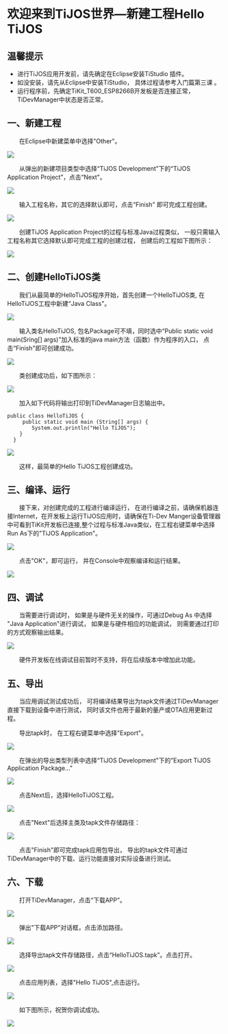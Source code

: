 # 欢迎来到TiJOS世界—新建工程Hello TiJOS

## 温馨提示

- 进行TiJOS应用开发前，请先确定在Eclipse安装TiStudio 插件。
- 如没安装，请先从Eclipse中安装TiStudio， 具体过程请参考入门篇第三课 。     
- 运行程序前，先确定TiKit_T600_ESP8266B开发板是否连接正常，TiDevManager中状态是否正常。  

## 一、新建工程

　　在Eclipse中新建菜单中选择"Other"。

![](.\img\TiJOS1.png)

　　从弹出的新建项目类型中选择“TiJOS Development”下的“TiJOS Application Project”，点击“Next"。

![](.\img\TiJOS2.png)

　　输入工程名称，其它的选择默认即可，点击“Finish" 即可完成工程创建。

![](.\img\TiJOS3.png)

　　创建TiJOS Application Project的过程与标准Java过程类似， 一般只需输入工程名称其它选择默认即可完成工程的创建过程， 创建后的工程如下图所示：

![](.\img\TiJOS4.png)

## 二、创建HelloTiJOS类

　　我们从最简单的HelloTiJOS程序开始，首先创建一个HelloTiJOS类, 在HelloTiJOS工程中新建“Java Class"。

![](.\img\TiJOS5.png)

　　输入类名HelloTiJOS,  包名Package可不填，同时选中“Public static void main(Sring[] args)"加入标准的java main方法（函数）作为程序的入口， 点击“Finish"即可创建成功。

![](.\img\TiJOS6.png)

　　类创建成功后，如下图所示：

![](.\img\TiJOS7.png)

　　加入如下代码将输出打印到TiDevManager日志输出中。


    public class HelloTiJOS {      
         public static void main (String[] args) {
            System.out.println("Hello TiJOS");
        }
      }


![](.\img\TiJOS8.png)

　　这样，最简单的Hello TiJOS工程创建成功。

## 三、编译、运行

　　接下来，对创建完成的工程进行编译运行， 在进行编译之前，请确保机器连接Internet，在开发板上运行TiJOS应用时，请确保在Ti-Dev Manger设备管理器中可看到TiKit开发板已连接,整个过程与标准Java类似，在工程右键菜单中选择Run As下的"TiJOS Application"。

![](.\img\TiJOS9.png)

　　点击"OK"，即可运行， 并在Console中观察编译和运行结果。

![](.\img\TiJOS10.png)



## 四、调试

　　当需要进行调试时， 如果是与硬件无关的操作，可通过Debug As 中选择 "Java Application"进行调试， 如果是与硬件相应的功能调试， 则需要通过打印的方式观察输出结果。

![](.\img\TiJOS12.png)

　　硬件开发板在线调试目前暂时不支持，将在后续版本中增加此功能。 

## 五、导出

　　当应用调试测试成功后， 可将编译结果导出为tapk文件通过TiDevManager直接下载到设备中进行测试， 同时该文件也用于最新的量产或OTA应用更新过程。

　　导出tapk时， 在工程右键菜单中选择"Export"。

![](.\img\TiJOS13.png)

　　在弹出的导出类型列表中选择“TiJOS Development"下的”Export TiJOS Application Package..."

![](.\img\TiJOS14.png)

　　点击Next后，选择HelloTiJOS工程。

![](.\img\TiJOS15.png)

　　点击"Next"后选择主类及tapk文件存储路径：

![](.\img\TiJOS16.png)

　　点击"Finish"即可完成tapk应用包导出， 导出的tapk文件可通过TiDevManager中的下载、运行功能直接对实际设备进行测试。

## 六、下载 ##

　　打开TiDevManager，点击“下载APP”。

![](.\img\TiJOS17.png)

　　弹出"下载APP"对话框，点击添加路径。

![](.\img\TiJOS18.png)

　　选择导出tapk文件存储路径，点击“HelloTiJOS.tapk”。点击打开。

![](.\img\TiJOS19.png)

　　点击应用列表，选择"Hello TiJOS",点击运行。

![](.\img\TiJOS20.png)

　　如下图所示，祝贺你调试成功。

![](.\img\TiJOS21.png)




